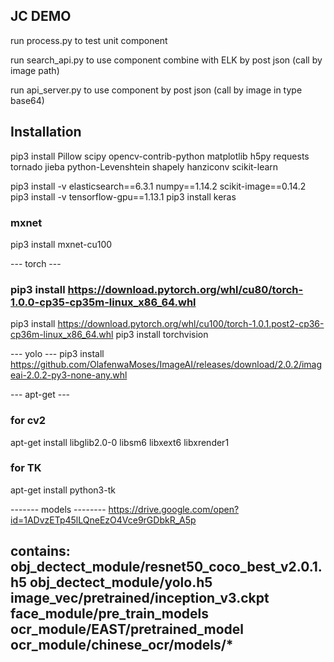 ## JC DEMO

run process.py to test unit component

run search_api.py to use component combine with ELK by post json
(call by image path)

run api_server.py to use component by post json
(call by image in type base64)

## Installation

pip3 install Pillow scipy opencv-contrib-python matplotlib h5py requests tornado jieba python-Levenshtein shapely hanziconv scikit-learn

pip3 install -v elasticsearch==6.3.1 numpy==1.14.2 scikit-image==0.14.2
pip3 install -v tensorflow-gpu==1.13.1
pip3 install keras

### mxnet
pip3 install mxnet-cu100

--- torch ---
### pip3 install https://download.pytorch.org/whl/cu80/torch-1.0.0-cp35-cp35m-linux_x86_64.whl
pip3 install https://download.pytorch.org/whl/cu100/torch-1.0.1.post2-cp36-cp36m-linux_x86_64.whl
pip3 install torchvision

--- yolo ---
pip3 install https://github.com/OlafenwaMoses/ImageAI/releases/download/2.0.2/imageai-2.0.2-py3-none-any.whl

--- apt-get ---
### for cv2
apt-get install libglib2.0-0 libsm6 libxext6 libxrender1

### for TK
apt-get install python3-tk

------- models --------
https://drive.google.com/open?id=1ADvzETp45lLQneEzO4Vce9rGDbkR_A5p

contains:
obj_dectect_module/resnet50_coco_best_v2.0.1.h5
obj_dectect_module/yolo.h5
image_vec/pretrained/inception_v3.ckpt
face_module/pre_train_models
ocr_module/EAST/pretrained_model
ocr_module/chinese_ocr/models/*
-----------------------